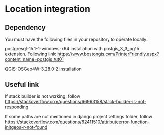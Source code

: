 # Location integration

## Dependency

You must have the following files in your repository to operate locally:

postgresql-15.1-1-windows-x64 installation with postgis_3_3_pg15 extension. Following link: https://www.bostongis.com/PrinterFriendly.aspx?content_name=postgis_tut01

QGIS-OSGeo4W-3.28.0-2 installation

## Useful link

If stack builder is not working, follow https://stackoverflow.com/questions/66963158/stack-builder-is-not-responding

If some paths are not mentioned in django project settings folder, follow https://stackoverflow.com/questions/62411510/attributeerror-function-initgeos-r-not-found


